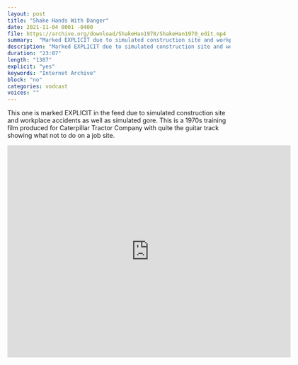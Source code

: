 ```yaml
---
layout: post
title: "Shake Hands With Danger"
date: 2021-11-04 0001 -0400
file: https://archive.org/download/ShakeHan1970/ShakeHan1970_edit.mp4
summary:  "Marked EXPLICIT due to simulated construction site and workplace accidents and simulated gore.  This is a 1970s training film produced for Caterpillar Tractor Company with quite the guitar track showing what not to do on a job site."
description: "Marked EXPLICIT due to simulated construction site and workplace accidents and simulated gore.  This is a 1970s training film produced for Caterpillar Tractor Company with quite the guitar track showing what not to do on a job site."
duration: "23:07"
length: "1387"
explicit: "yes" 
keywords: "Internet Archive"
block: "no" 
categories: vodcast
voices: ""
---
```


This one is marked EXPLICIT in the feed due to simulated construction site and workplace accidents as well as simulated gore.  This is a 1970s training film produced for Caterpillar Tractor Company with quite the guitar track showing what not to do on a job site.

<iframe src="https://archive.org/embed/ShakeHan1970" width="640" height="480" frameborder="0" webkitallowfullscreen="true" mozallowfullscreen="true" allowfullscreen></iframe>
